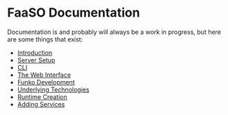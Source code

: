 # FaaSO Documentation

Documentation is and probably will always be a work in progress, but here
are some things that exist:

* [Introduction](introduction.html)
* [Server Setup](server-setup.html)
* [CLI](cli.html)
* [The Web Interface](web-frontend.html)
* [Funko Development](funko-dev.html)
* [Underlying Technologies](technologies.html)
* [Runtime Creation](runtime-creation.html)
* [Adding Services](adding-services.html)
